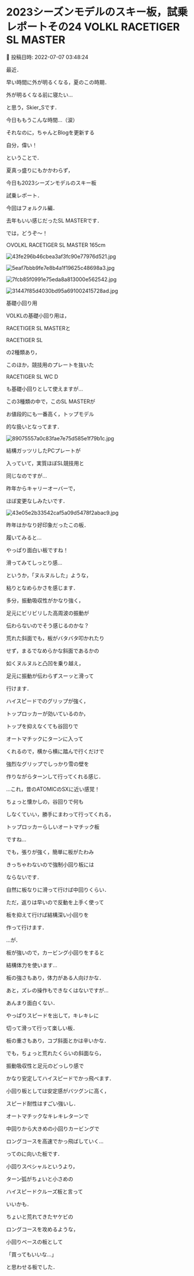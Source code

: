# 2023シーズンモデルのスキー板，試乗レポートその24 VOLKL RACETIGER SL MASTER

📅 投稿日時: 2022-07-07 03:48:24

最近．


早い時間に外が明るくなる，夏のこの時期．


外が明るくなる前に寝たい…


と思う，Skier_Sです．


今日ももうこんな時間…（涙）


それなのに，ちゃんとBlogを更新する


自分，偉い！





ということで．


夏真っ盛りにもかかわらず，


今日も2023シーズンモデルのスキー板


試乗レポート．


今回はフォルクル編．


去年もいい感じだったSL MASTERです．


では，どうぞ～！[]()








○VOLKL RACETIGER SL MASTER 165cm







![43fe296b46cbea3af3fc90e77976d521.jpg](images/43fe296b46cbea3af3fc90e77976d521.jpg)









![5eaf7bbb9fe7e8b4a1f19625c48698a3.jpg](images/5eaf7bbb9fe7e8b4a1f19625c48698a3.jpg)









![7fcb85f0991e75eda8a813000e562542.jpg](images/7fcb85f0991e75eda8a813000e562542.jpg)









![31447f85d4030bd95a691002415728ad.jpg](images/31447f85d4030bd95a691002415728ad.jpg)







基礎小回り用





VOLKLの基礎小回り用は，


RACETIGER SL MASTERと


RACETIGER SL


の2種類あり，


このほか，競技用のプレートを抜いた


RACETIGER SL WC D


も基礎小回りとして使えますが…





この3種類の中で，このSL MASTERが


お値段的にも一番高く，トップモデル


的な扱いとなってます．




![89075557a0c83fae7e75d585e1f79b1c.jpg](images/89075557a0c83fae7e75d585e1f79b1c.jpg)







結構ガッツリしたPCプレートが


入っていて，実質ほぼSL競技用と


同じなのですが…


昨年からキャリーオーバーで，


ほぼ変更なしみたいです．




![43e05e2b33542caf5a09d5478f2abac9.jpg](images/43e05e2b33542caf5a09d5478f2abac9.jpg)







昨年はかなり好印象だったこの板．


履いてみると…


やっぱり面白い板ですね！





滑ってみてしっとり感…


というか，「ヌルヌルした」ような，


粘りとなめらかさを感じます．


多分，振動吸収性がかなり強く，


足元にビリビリした高周波の振動が


伝わらないのでそう感じるのかな？





荒れた斜面でも，板がバタバタ叩かれたり


せず，まるでなめらかな斜面であるかの


如くヌルヌルと凸凹を乗り越え，


足元に振動が伝わらずスーッと滑って


行けます．





ハイスピードでのグリップが強く，


トップロッカーが効いているのか，


トップを抑えなくても谷回りで


オートマチックにターンに入って


くれるので，横から横に踏んで行くだけで


強烈なグリップでしっかり雪の壁を


作りながらターンして行ってくれる感じ．





…これ，昔のATOMICのSXに近い感覚！


ちょっと懐かしの，谷回りで何も


しなくていい，勝手にまわって行ってくれる，


トップロッカーらしいオートマチック板


ですね…





でも，張りが強く，簡単に板がたわみ


きっちゃわないので強制小回り板には


ならないです．


自然に板なりに滑って行けば中回りくらい．





ただ，返りは早いので反動を上手く使って


板を抑えて行けば結構深い小回りを


作って行けます．


…が．


板が強いので，カービング小回りをすると


結構体力を使います…


板の強さもあり，体力がある人向けかな．





あと，ズレの操作もできなくはないですが…


あんまり面白くない．


やっぱりスピードを出して，キレキレに


切って滑って行って楽しい板．


板の重さもあり，コブ斜面とかは辛いかな．


でも，ちょっと荒れたくらいの斜面なら，


振動吸収性と足元のどっしり感で


かなり安定してハイスピードでかっ飛べます．





小回り板としては安定感がバツグンに高く，


スピード耐性はすごい強いし．


オートマチックなキレキレターンで


中回りから大きめの小回りカービングで


ロングコースを高速でかっ飛ばしていく…


ってのに向いた板です．





小回りスペシャルというより，


ターン弧がちょいと小さめの


ハイスピードクルーズ板と言って


いいかも．





ちょいと荒れてきたヤケビの


ロングコースを攻めるような，


小回りベースの板として


「買ってもいいな…」


と思わせる板でした．
